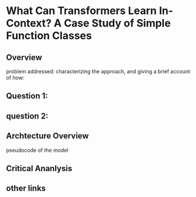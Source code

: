 # What Can Transformers Learn In-Context? A Case Study of Simple Function Classes

## Overview
problem addressed:
characterizing the approach, 
and giving a brief account of how:

## Question 1:
## question 2:

## Archtecture Overview
pseudocode of the model

## Critical Ananlysis

## other links

